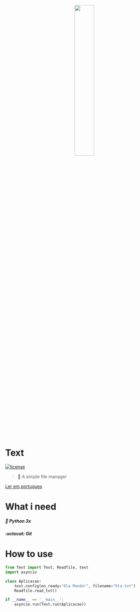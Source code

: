 <p align=center>
<img src="https://user-images.githubusercontent.com/60306241/77846299-9d335000-718b-11ea-8ec4-4e227dcf46e8.png" width="35%">
</p>

# Text
[![license](https://img.shields.io/github/license/freazesss/Text.svg)](./LICENSE)
> :memo: A simple file manager

[Ler em portugues](./README-ptbr.md)
# What i need
##### :snake: Python 3x
##### :octocat: Git
# How to use
```py
from Text import Text, Readfile, text
import asyncio

class Aplicacao:
    text.config(on_ready="Ola Mundo!", filename="Ola.txt")
    Readfile.read_txt()

if __name__ == '__main__':
    asyncio.run(Text.run(Aplicacao))
```
